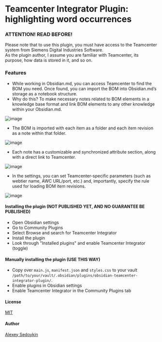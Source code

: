 # Teamcenter Integrator Plugin: highlighting word occurrences

### ATTENTION! READ BEFORE!
Please note that to use this plugin, you must have access to the Teamcenter system from Siemens Digital Industries Software.  
As the plugin author, I assume you are familiar with Teamcenter, its purpose, how data is stored in it, and so on.

### Features
- While working in Obsidian.md, you can access Teamcenter to find the BOM you need.
Once found, you can import the BOM into Obsidian.md’s storage as a notebook structure. 
- Why do this? To make necessary notes related to BOM elements in a knowledge base format and link 
BOM elements to any other knowledge within your Obsidian.md.


![image](https://github.com/user-attachments/assets/6176473d-3e52-44c8-817e-90804be84152)


- The BOM is imported with each item as a folder and each item revision as a note within that folder.


![image](https://github.com/user-attachments/assets/a8d7cd1b-8d09-49c1-8256-9cd13a3cda03)

- Each note has a customizable and synchronized attribute section, along with a direct link to Teamcenter.


![image](https://github.com/user-attachments/assets/9360d5c7-b5b4-4b20-94a6-bce6b0c0a3fe)

- In the settings, you can set Teamcenter-specific parameters (such as webtier name, AWC URL/port, etc.) and, importantly, 
specify the rule used for loading BOM item revisions.


![image](https://github.com/user-attachments/assets/dfa6480e-268a-4158-9de0-507786feab19)
 

#### Installing the plugin (NOT PUBLISHED YET, AND NO GUARANTEE BE PUBLISHED)
- Open Obsidian settings
- Go to Community Plugins
- Select Browse and search for Teamcenter Integrator
- Install the plugin
- Look through "Installed plugins" and enable Teamcenter Integrator (toggle)


#### Manually installing the plugin (USE THIS WAY)
- Copy over `main.js`, `manifest.json` and `styles.css` to your vault `/path/to/your/vault/.obsidian/plugins/obsidian-teamcenter-integrator-plugin/`.
- Enable plugins in Obsidian settings
- Enable Teamcenter Integrator in the Community Plugins tab

#### License
[MIT](https://choosealicense.com/licenses/mit/)

#### Author
[Alexey Sedoykin](https://www.linkedin.com/in/sedoykin/)
